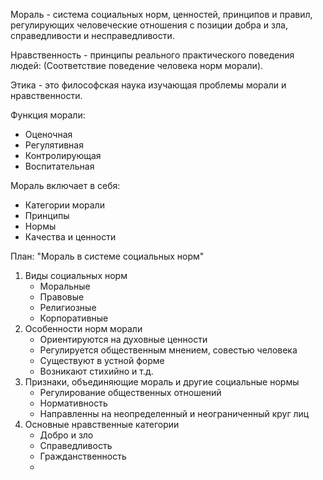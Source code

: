 Мораль - система социальных норм, ценностей, принципов и правил, регулирующих человеческие отношения с позиции добра и зла, справедливости и несправедливости.

Нравственность - принципы реального практического поведения людей: (Соответствие поведение человека норм морали).

Этика - это философская наука изучающая проблемы морали и нравственности.

Функция морали:
- Оценочная
- Регулятивная
- Контролирующая
- Воспитательная

Мораль включает в себя:
- Категории морали
- Принципы
- Нормы
- Качества и ценности

План: "Мораль в системе социальных норм"
1. Виды социальных норм
	- Моральные
	- Правовые
	- Религиозные
	- Корпоративные
2. Особенности норм морали
	- Ориентируются на духовные ценности
	- Регулируется общественным мнением, совестью человека
	- Существуют в устной форме
	- Возникают стихийно и т.д.
3. Признаки, объединяющие мораль и другие социальные нормы
	- Регулирование общественных отношений
	- Нормативность
	- Направленны на неопределенный и неограниченный круг лиц
4. Основные нравственные категории
	- Добро и зло
	- Справедливость
	- Гражданственность
	- 
